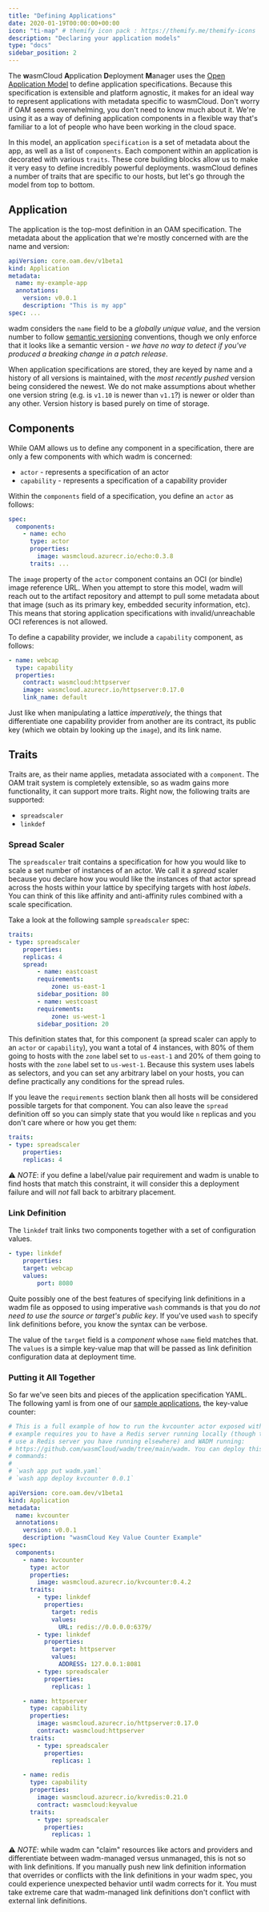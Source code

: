 ```yaml
---
title: "Defining Applications"
date: 2020-01-19T00:00:00+00:00
icon: "ti-map" # themify icon pack : https://themify.me/themify-icons
description: "Declaring your application models"
type: "docs"
sidebar_position: 2
---
```



The **w**asmCloud **A**pplication **D**eployment **M**anager uses the [Open Application Model](https://oam.dev/) to define application specifications. Because this specification is extensible and platform agnostic, it makes for an ideal way to represent applications with metadata specific to wasmCloud. Don't worry if OAM seems overwhelming, you don't need to know much about it. We're using it as a way of defining application components in a flexible way that's familiar to a lot of people who have been working in the cloud space.

In this model, an application `specification` is a set of metadata about the app, as well as a list of `components`. Each component within an application is decorated with various `traits`. These core building blocks allow us to make it very easy to define incredibly powerful deployments. wasmCloud defines a number of traits that are specific to our hosts, but let's go through the model from top to bottom.

## Application

The application is the top-most definition in an OAM specification. The metadata about the application that we're mostly concerned with are the name and version:

```yaml
apiVersion: core.oam.dev/v1beta1
kind: Application
metadata:
  name: my-example-app
  annotations:
    version: v0.0.1
    description: "This is my app"
spec: ...
```

wadm considers the `name` field to be a _globally unique value_, and the version number to follow [semantic versioning](https://semver.org/) conventions, though we only enforce that it looks like a semantic version - _we have no way to detect if you've produced a breaking change in a patch release_.

When application specifications are stored, they are keyed by name and a history of all versions is maintained, with the _most recently pushed_ version being considered the newest. We do not make assumptions about whether one version string (e.g. is `v1.10` is newer than `v1.1`?) is newer or older than any other. Version history is based purely on time of storage.

## Components

While OAM allows us to define any component in a specification, there are only a few components with which wadm is concerned:

- `actor` - represents a specification of an actor
- `capability` - represents a specification of a capability provider

Within the `components` field of a specification, you define an `actor` as follows:

```yaml
spec:
  components:
    - name: echo
      type: actor
      properties:
        image: wasmcloud.azurecr.io/echo:0.3.8
      traits: ...
```

The `image` property of the `actor` component contains an OCI (or bindle) image reference URL. When you attempt to store this model, wadm will reach out to the artifact repository and attempt to pull some metadata about that image (such as its primary key, embedded security information, etc). This means that storing application specifications with invalid/unreachable OCI references is not allowed.

To define a capability provider, we include a `capability` component, as follows:

```yaml
- name: webcap
  type: capability
  properties:
    contract: wasmcloud:httpserver
    image: wasmcloud.azurecr.io/httpserver:0.17.0
    link_name: default
```

Just like when manipulating a lattice _imperatively_, the things that differentiate one capability provider from another are its contract, its public key (which we obtain by looking up the `image`), and its link name.

## Traits

Traits are, as their name applies, metadata associated with a `component`. The OAM trait system is completely extensible, so as wadm gains more functionality, it can support more traits. Right now, the following traits are supported:

- `spreadscaler`
- `linkdef`

### Spread Scaler

The `spreadscaler` trait contains a specification for how you would like to scale a set number of instances of an actor. We call it a _spread_ scaler because you declare how you would like the instances of that actor spread across the hosts within your lattice by specifying targets with host _labels_. You can think of this like affinity and anti-affinity rules combined with a scale specification.

Take a look at the following sample `spreadscaler` spec:

```yaml
traits:
- type: spreadscaler
    properties:
    replicas: 4
    spread:
        - name: eastcoast
        requirements:
            zone: us-east-1
        sidebar_position: 80
        - name: westcoast
        requirements:
            zone: us-west-1
        sidebar_position: 20
```

This definition states that, for this component (a spread scaler can apply to an `actor` or `capability`), you want a total of 4 instances, with 80% of them going to hosts with the `zone` label set to `us-east-1` and 20% of them going to hosts with the `zone` label set to `us-west-1`. Because this system uses labels as selectors, and you can set any arbitrary label on your hosts, you can define practically any conditions for the spread rules.

If you leave the `requirements` section blank then all hosts will be considered possible targets for that component. You can also leave the `spread` definition off so you can simply state that you would like `n` replicas and you don't care where or how you get them:

```yaml
traits:
- type: spreadscaler
    properties:
    replicas: 4
```

⚠️ _NOTE_: if you define a label/value pair requirement and wadm is unable to find hosts that match this constraint, it will consider this a deployment failure and will _not_ fall back to arbitrary placement.

### Link Definition

The `linkdef` trait links two components together with a set of configuration values.

```yaml
- type: linkdef
    properties:
    target: webcap
    values:
        port: 8080
```

Quite possibly one of the best features of specifying link definitions in a wadm file as opposed to using imperative `wash` commands is that you do _not need to use the source or target's public key_. If you've used `wash` to specify link definitions before, you know the syntax can be verbose.

The value of the `target` field is a _component_ whose `name` field matches that. The `values` is a simple key-value map that will be passed as link definition configuration data at deployment time.

### Putting it All Together

So far we've seen bits and pieces of the application specification YAML. The following yaml is from one of our [sample applications](https://github.com/wasmCloud/examples/blob/main/actor/kvcounter/wadm.yaml), the key-value counter:

```yaml
# This is a full example of how to run the kvcounter actor exposed with an HTTP server. Using this
# example requires you to have a Redis server running locally (though the linkdef can be modified to
# use a Redis server you have running elsewhere) and WADM running:
# https://github.com/wasmCloud/wadm/tree/main/wadm. You can deploy this example with two simple
# commands:
#
# `wash app put wadm.yaml`
# `wash app deploy kvcounter 0.0.1`

apiVersion: core.oam.dev/v1beta1
kind: Application
metadata:
  name: kvcounter
  annotations:
    version: v0.0.1
    description: "wasmCloud Key Value Counter Example"
spec:
  components:
    - name: kvcounter
      type: actor
      properties:
        image: wasmcloud.azurecr.io/kvcounter:0.4.2
      traits:
        - type: linkdef
          properties:
            target: redis
            values:
              URL: redis://0.0.0.0:6379/
        - type: linkdef
          properties:
            target: httpserver
            values:
              ADDRESS: 127.0.0.1:8081
        - type: spreadscaler
          properties:
            replicas: 1

    - name: httpserver
      type: capability
      properties:
        image: wasmcloud.azurecr.io/httpserver:0.17.0
        contract: wasmcloud:httpserver
      traits:
        - type: spreadscaler
          properties:
            replicas: 1

    - name: redis
      type: capability
      properties:
        image: wasmcloud.azurecr.io/kvredis:0.21.0
        contract: wasmcloud:keyvalue
      traits:
        - type: spreadscaler
          properties:
            replicas: 1
```

⚠️ _NOTE_: while wadm can "claim" resources like actors and providers and differentiate between wadm-managed versus unmanaged, this is not so with link definitions. If you manually push new link definition information that overrides or conflicts with the link definitions in your wadm spec, you could experience unexpected behavior until wadm corrects for it. You must take extreme care that wadm-managed link definitions don't conflict with external link definitions.
